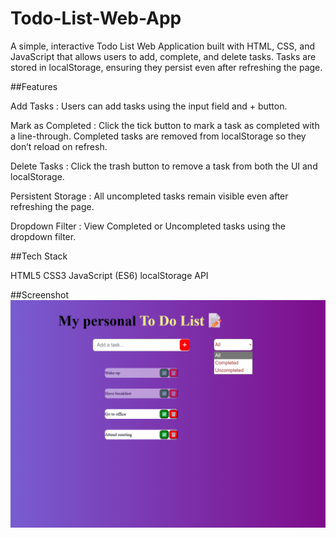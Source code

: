 # Todo-List-Web-App

A simple, interactive Todo List Web Application built with HTML, CSS, and JavaScript that allows users to add, complete, and delete tasks. Tasks are stored in localStorage, ensuring they persist even after refreshing the page.

##Features

Add Tasks : Users can add tasks using the input field and + button.

Mark as Completed : Click the tick button to mark a task as completed with a line-through. Completed tasks are removed from localStorage so they don’t reload on refresh.

Delete Tasks : Click the trash button to remove a task from both the UI and localStorage.

Persistent Storage : All uncompleted tasks remain visible even after refreshing the page.

Dropdown Filter : View Completed or Uncompleted tasks using the dropdown filter.


##Tech Stack

HTML5
CSS3 
JavaScript (ES6)
localStorage API

##Screenshot
![Todo List Screenshot](To%20Do%20List/screenshot.png)
